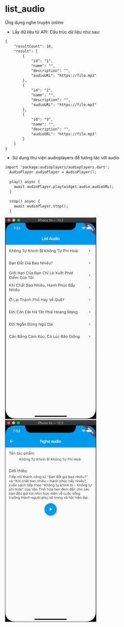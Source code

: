 # list_audio

Ứng dụng nghe truyện online

- Lấy dữ liệu từ API:
Cấu trúc dữ liệu như sau:
```
{
	"resultCount": 10,
	"result": [
		{
			"id": "1",
			"name": "",
			"description": "",
			"audioURL": "https://file.mp3"
		},
		{
			"id": "2",
			"name": "",
			"description": "",
			"audioURL": "https://file.mp3"
		},
		{
			"id": "3",
			"name": "",
			"description": "",
			"audioURL": "https://file.mp3"
		}
	]
}
```
- Sử dụng thư viện audioplayers để tương tác với audio
```
import 'package:audioplayers/audioplayers.dart';
  AudioPlayer audioPlayer = AudioPlayer();

  play() async {
    await audioPlayer.play(widget.audio.audioURL);
  }

  stop() async {
    await audioPlayer.stop();
  }
```
<td>
  <img src = "./img/danh_sach_audio.png" width="300">
</td>
<td>
  <img src = "./img/nghe_audio.png" width="300">
</td>
</tr>
  </table>

